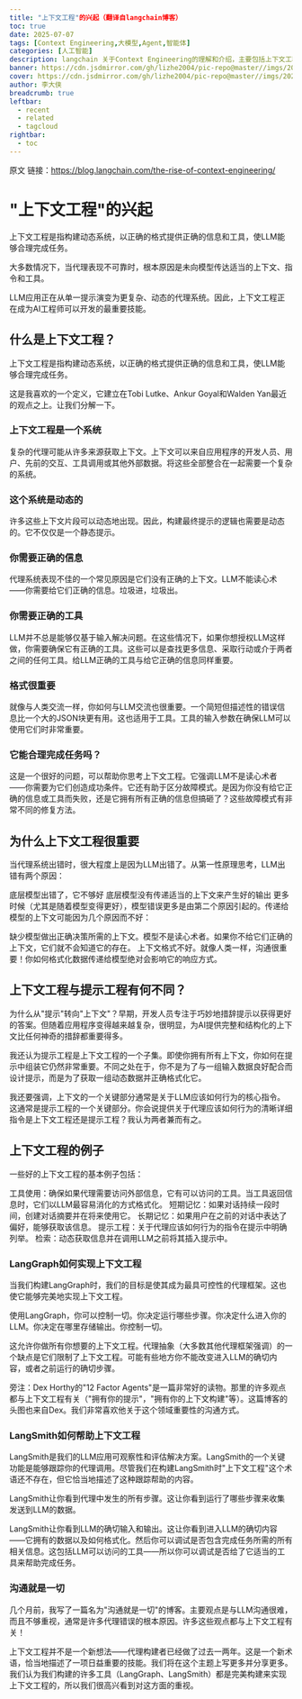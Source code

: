 ```yaml
---
title: "上下文工程"的兴起（翻译自langchain博客）
toc: true
date: 2025-07-07
tags: [Context Engineering,大模型,Agent,智能体]
categories: [人工智能]
description: langchain 关于Context Engineering的理解和介绍，主要包括上下文工程的定义、构成要素以及技术策略
banner: https://cdn.jsdmirror.com/gh/lizhe2004/pic-repo@master//imgs/20250707154223.png
cover: https://cdn.jsdmirror.com/gh/lizhe2004/pic-repo@master//imgs/20250707154223.png
author: 李大侠
breadcrumb: true
leftbar:
  - recent
  - related
  - tagcloud
rightbar:
  - toc
---
```

原文 链接：https://blog.langchain.com/the-rise-of-context-engineering/

# "上下文工程"的兴起
 
 
上下文工程是指构建动态系统，以正确的格式提供正确的信息和工具，使LLM能够合理完成任务。

大多数情况下，当代理表现不可靠时，根本原因是未向模型传达适当的上下文、指令和工具。

LLM应用正在从单一提示演变为更复杂、动态的代理系统。因此，上下文工程正在成为AI工程师可以开发的最重要技能。

## 什么是上下文工程？
上下文工程是指构建动态系统，以正确的格式提供正确的信息和工具，使LLM能够合理完成任务。

这是我喜欢的一个定义，它建立在Tobi Lutke、Ankur Goyal和Walden Yan最近的观点之上。让我们分解一下。

### 上下文工程是一个系统
复杂的代理可能从许多来源获取上下文。上下文可以来自应用程序的开发人员、用户、先前的交互、工具调用或其他外部数据。将这些全部整合在一起需要一个复杂的系统。

### 这个系统是动态的
许多这些上下文片段可以动态地出现。因此，构建最终提示的逻辑也需要是动态的。它不仅仅是一个静态提示。

### 你需要正确的信息
代理系统表现不佳的一个常见原因是它们没有正确的上下文。LLM不能读心术——你需要给它们正确的信息。垃圾进，垃圾出。

### 你需要正确的工具
LLM并不总是能够仅基于输入解决问题。在这些情况下，如果你想授权LLM这样做，你需要确保它有正确的工具。这些可以是查找更多信息、采取行动或介于两者之间的任何工具。给LLM正确的工具与给它正确的信息同样重要。

### 格式很重要
就像与人类交流一样，你如何与LLM交流也很重要。一个简短但描述性的错误信息比一个大的JSON块更有用。这也适用于工具。工具的输入参数在确保LLM可以使用它们时非常重要。

### 它能合理完成任务吗？
这是一个很好的问题，可以帮助你思考上下文工程。它强调LLM不是读心术者——你需要为它们创造成功条件。它还有助于区分故障模式。是因为你没有给它正确的信息或工具而失败，还是它拥有所有正确的信息但搞砸了？这些故障模式有非常不同的修复方法。

## 为什么上下文工程很重要
当代理系统出错时，很大程度上是因为LLM出错了。从第一性原理思考，LLM出错有两个原因：

底层模型出错了，它不够好
底层模型没有传递适当的上下文来产生好的输出
更多时候（尤其是随着模型变得更好），模型错误更多是由第二个原因引起的。传递给模型的上下文可能因为几个原因而不好：

缺少模型做出正确决策所需的上下文。模型不是读心术者。如果你不给它们正确的上下文，它们就不会知道它的存在。
上下文格式不好。就像人类一样，沟通很重要！你如何格式化数据传递给模型绝对会影响它的响应方式。
## 上下文工程与提示工程有何不同？
为什么从"提示"转向"上下文"？早期，开发人员专注于巧妙地措辞提示以获得更好的答案。但随着应用程序变得越来越复杂，很明显，为AI提供完整和结构化的上下文比任何神奇的措辞都重要得多。

我还认为提示工程是上下文工程的一个子集。即使你拥有所有上下文，你如何在提示中组装它仍然非常重要。不同之处在于，你不是为了与一组输入数据良好配合而设计提示，而是为了获取一组动态数据并正确格式化它。

我还要强调，上下文的一个关键部分通常是关于LLM应该如何行为的核心指令。这通常是提示工程的一个关键部分。你会说提供关于代理应该如何行为的清晰详细指令是上下文工程还是提示工程？我认为两者兼而有之。

## 上下文工程的例子
一些好的上下文工程的基本例子包括：

工具使用：确保如果代理需要访问外部信息，它有可以访问的工具。当工具返回信息时，它们以LLM最容易消化的方式格式化。
短期记忆：如果对话持续一段时间，创建对话摘要并在将来使用它。
长期记忆：如果用户在之前的对话中表达了偏好，能够获取该信息。
提示工程：关于代理应该如何行为的指令在提示中明确列举。
检索：动态获取信息并在调用LLM之前将其插入提示中。
### LangGraph如何实现上下文工程
当我们构建LangGraph时，我们的目标是使其成为最具可控性的代理框架。这也使它能够完美地实现上下文工程。

使用LangGraph，你可以控制一切。你决定运行哪些步骤。你决定什么进入你的LLM。你决定在哪里存储输出。你控制一切。

这允许你做所有你想要的上下文工程。代理抽象（大多数其他代理框架强调）的一个缺点是它们限制了上下文工程。可能有些地方你不能改变进入LLM的确切内容，或者之前运行的确切步骤。

旁注：Dex Horthy的"12 Factor Agents"是一篇非常好的读物。那里的许多观点都与上下文工程有关（"拥有你的提示"，"拥有你的上下文构建"等）。这篇博客的头图也来自Dex。我们非常喜欢他关于这个领域重要性的沟通方式。

### LangSmith如何帮助上下文工程
LangSmith是我们的LLM应用可观察性和评估解决方案。LangSmith的一个关键功能是能够跟踪你的代理调用。尽管我们在构建LangSmith时"上下文工程"这个术语还不存在，但它恰当地描述了这种跟踪帮助的内容。

LangSmith让你看到代理中发生的所有步骤。这让你看到运行了哪些步骤来收集发送到LLM的数据。

LangSmith让你看到LLM的确切输入和输出。这让你看到进入LLM的确切内容——它拥有的数据以及如何格式化。然后你可以调试是否包含完成任务所需的所有相关信息。这包括LLM可以访问的工具——所以你可以调试是否给了它适当的工具来帮助完成任务。

### 沟通就是一切
几个月前，我写了一篇名为"沟通就是一切"的博客。主要观点是与LLM沟通很难，而且不够重视，通常是许多代理错误的根本原因。许多这些观点都与上下文工程有关！

上下文工程并不是一个新想法——代理构建者已经做了过去一两年。这是一个新术语，恰当地描述了一项日益重要的技能。我们将在这个主题上写更多并分享更多。我们认为我们构建的许多工具（LangGraph、LangSmith）都是完美构建来实现上下文工程的，所以我们很高兴看到对这方面的重视。